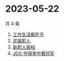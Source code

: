 # 2023-05-22

共 4 条

<!-- BEGIN ZHIHUSEARCH -->
<!-- 最后更新时间 Mon May 22 2023 00:13:39 GMT+0800 (China Standard Time) -->
1. [工作生活都在乎 ](https://www.zhihu.com/search?q=工作生活都在乎%20)
1. [这届职人 ](https://www.zhihu.com/search?q=这届职人%20)
1. [新职人密档](https://www.zhihu.com/search?q=新职人密档)
1. [JDG 夺得季中赛冠军](https://www.zhihu.com/search?q=JDG%20夺得季中赛冠军)
<!-- END ZHIHUSEARCH -->
